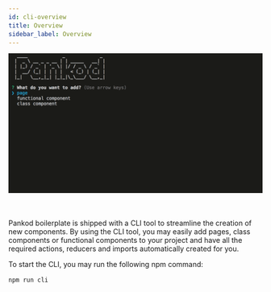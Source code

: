 ```yaml
---
id: cli-overview
title: Overview
sidebar_label: Overview
---
```


<div>
 <img width="600" src="assets/boilerplate-cli.gif" >
</div>
<br/>
<br/>

Pankod boilerplate is shipped with a CLI tool to streamline the creation of new components. By using the CLI tool, you may easily add pages, class components or functional components to your project and have all the required actions, reducers and imports automatically created for you.

To start the CLI, you may run the following npm command:

```sh
npm run cli
```
